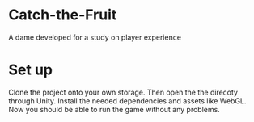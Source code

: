 # Catch-the-Fruit
A dame developed for a study on player experience

# Set up
Clone the project onto your own storage.
Then open the the direcoty through Unity.
Install the needed dependencies and assets like WebGL.
Now you should be able to run the game without any problems.
